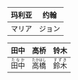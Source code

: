 | 玛利亚 | 约翰  |
| --- | --- |
| マリア | ジョン |

| 田中                                   | 高桥                                    | 铃木                                   |
| ------------------------------------ | ------------------------------------- | ------------------------------------ |
| <ruby><rb>田中</rb><rt>たなか</rt></ruby> | <ruby><rb>高橋</rb><rt>たかはし</rt></ruby> | <ruby><rb>鈴木</rb><rt>すずき</rt></ruby> |
